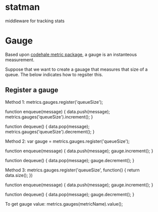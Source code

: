 statman
=======

middleware for tracking stats





Gauge
=====
Based upon [codehale metric package](http://metrics.codahale.com/getting-started/#gauges), a gauge is an instanteous measurement.

Suppose that we want to create a gauage that measures that size of a queue.  The below indicates how to regsiter this.

Register a gauge
-----------------------
Method 1:
metrics.gauges.register('queueSize');

function enqueue(message) {
	data.push(message);
	metrics.gauges('queueSize').increment();
}

function dequeue() {
	data.pop(message);
	metrics.gauges('queueSize').decrement();
}

Method 2:
var gauge = metrics.gauges.register('queueSize');

function enqueue(message) {
	data.push(message);
	gauge.increment();
}

function dequeue() {
	data.pop(message);
	gauge.decrement();
}

Method 3:
metrics.gauges.register('queueSize', function() {
	return data.size();
})

function enqueue(message) {
	data.push(message);
	gauge.increment();
}

function dequeue() {
	data.pop(message);
	gauge.decrement();
}

To get gauge value:
metrics.gauges(metricName).value();

